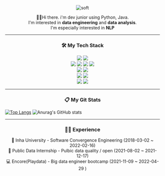 <!-- header: https://github.com/kyechan99/capsule-render/blob/master/README.md#custom-color-list -->
## <a id="soft" align="center">
![soft](https://capsule-render.vercel.app/api?type=soft&color=auto&text=Wellcome%20to%20TJ%20Park%20GitHub&fontSize=40&animation=twinkling)

<p align="center">
  ✋🏼Hi there. i'm dev junior using Python, Java. <br>
  I'm interested in <b>data engineering</b> and <b>data analysis</b>. <br>
  I'm especially interested in <b>NLP</b> 
</p>
  
<hr>
  
<h3 align="center"> 🛠️ My Tech Stack </h3>
<p align="center">
  <img src="https://img.shields.io/badge/Python-3776AB?style=flat-square&logo=Python&logoColor=white"/>
  <img src="https://img.shields.io/badge/Flask-E6E6E6?style=flat-square&logo=Flask&logoColor=black"/>
  <br>
  <img src="https://img.shields.io/badge/Java-007396?style=flat-square&logo=Java&logoColor=white"/>
  <img src="https://img.shields.io/badge/Html-E34F26?style=flat-square&logo=Html5&logoColor=white"/>
  <img src="https://img.shields.io/badge/CSS-1572B6?style=flat-square&logo=CSS3&logoColor=white"/>
  <img src="https://img.shields.io/badge/JavaScript-F7DF1E?style=flat-square&logo=JavaScript&logoColor=black"/>
  <br>
  <img src="https://img.shields.io/badge/Apache Hadoop-66CCFF?style=flat-square&logo=Apache%20Hadoop&logoColor=black"/>
  <img src="https://img.shields.io/badge/Apache Spark-E25A1C?style=flat-square&logo=Apache%20Spark&logoColor=white"/>
  <br>
  <img src="https://img.shields.io/badge/MySQL-4479A1?style=flat-square&logo=MySQL&logoColor=white"/>
  <img src="https://img.shields.io/badge/MongoDB-47A248?style=flat-square&logo=MongoDB&logoColor=white"/>
  <br>
  <img src="https://img.shields.io/badge/Elasticsearch-005571?style=flat-square&logo=Elasticsearch&logoColor=white"/>
  <img src="https://img.shields.io/badge/Kibana-005571?style=flat-square&logo=Kibana&logoColor=white"/>
</p>
  
<hr>

<h3 align="center"> 📋 My Git Stats </h3>
  
  [![Top Langs](https://github-readme-stats.vercel.app/api/top-langs/?username=ih-tjpark&anuraghazra/github-readme-stats)](https://github.com/anuraghazra/github-readme-stats)
  ![Anurag's GitHub stats](https://github-readme-stats.vercel.app/api?username=ih-tjpark&count_private=true&show_icons=true&theme=cobalt)
  
<hr>
  
<h3 align="center"> 🚶🏻 Experience  </h3>
<p align="center">
🏫 Inha University - Software Convergence Engineering (2018-03-02 ~ 2022-02-16) <br>
🏢 Public Data Internship - Pulbic data quality / open (2021-08-02 ~ 2021-12-17) <br>
💻 Encore(Playdata) - Big data engineer bootcamp (2021-11-09 ~ 2022-04-29 )
</p>  

